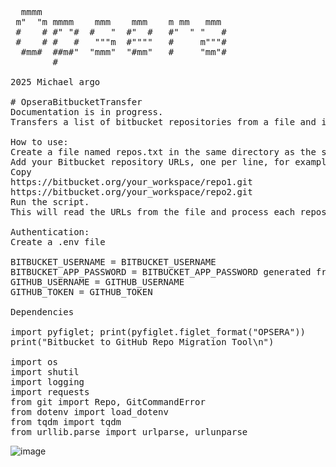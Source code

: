 <pre>
  mmmm
 m"  "m mmmm    mmm    mmm    m mm   mmm
 #    # #" "#  #   "  #"  #   #"  " "   #
 #    # #   #   """m  #""""   #     m"""#
  #mm#  ##m#"  "mmm"  "#mm"   #     "mm"#
        #

2025 Michael argo
  
# OpseraBitbucketTransfer
Documentation is in progress. 
Transfers a list of bitbucket repositories from a file and imports them into github

How to use:
Create a file named repos.txt in the same directory as the script.
Add your Bitbucket repository URLs, one per line, for example:
Copy
https://bitbucket.org/your_workspace/repo1.git
https://bitbucket.org/your_workspace/repo2.git
Run the script.
This will read the URLs from the file and process each repository accordingly.

Authentication:
Create a .env file

BITBUCKET_USERNAME = BITBUCKET_USERNAME
BITBUCKET_APP_PASSWORD = BITBUCKET_APP_PASSWORD generated from my settings tokens
GITHUB_USERNAME = GITHUB_USERNAME
GITHUB_TOKEN = GITHUB_TOKEN

Dependencies

import pyfiglet; print(pyfiglet.figlet_format("OPSERA"))
print("Bitbucket to GitHub Repo Migration Tool\n")

import os
import shutil
import logging
import requests
from git import Repo, GitCommandError
from dotenv import load_dotenv
from tqdm import tqdm
from urllib.parse import urlparse, urlunparse
</pre>
![image](https://github.com/user-attachments/assets/5c96b520-8852-466a-ac45-de2fcd0d7cb1)

